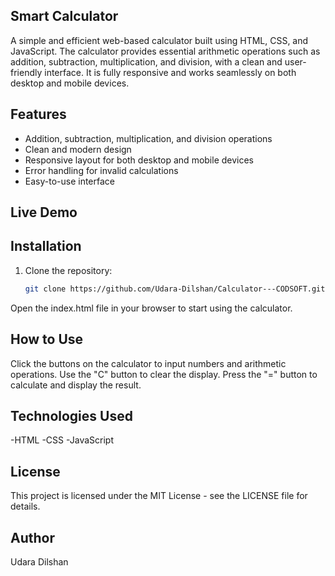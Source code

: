 ## Smart Calculator
A simple and efficient web-based calculator built using HTML, CSS, and JavaScript. The calculator provides essential arithmetic operations such as addition, subtraction, multiplication, and division, with a clean and user-friendly interface. It is fully responsive and works seamlessly on both desktop and mobile devices.

## Features
- Addition, subtraction, multiplication, and division operations
- Clean and modern design
- Responsive layout for both desktop and mobile devices
- Error handling for invalid calculations
- Easy-to-use interface

## Live Demo
  

## Installation

1. Clone the repository:
   ```bash
   git clone https://github.com/Udara-Dilshan/Calculator---CODSOFT.git
Open the index.html file in your browser to start using the calculator.

## How to Use
Click the buttons on the calculator to input numbers and arithmetic operations.
Use the "C" button to clear the display.
Press the "=" button to calculate and display the result.

## Technologies Used
-HTML
-CSS
-JavaScript

## License
This project is licensed under the MIT License - see the LICENSE file for details.

## Author
Udara Dilshan





